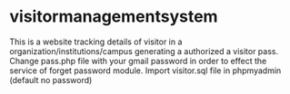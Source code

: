 # visitormanagementsystem
This is a website tracking details of visitor in a organization/institutions/campus generating a authorized a visitor pass.
Change pass.php file with your gmail password in order to effect the service of forget password module.
Import visitor.sql file in phpmyadmin (default no password)
